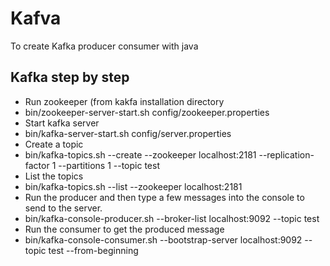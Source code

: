 # Kafva
To create Kafka producer consumer with java

## Kafka step by step 
* Run zookeeper (from kakfa installation directory
* bin/zookeeper-server-start.sh config/zookeeper.properties
* Start kafka server
* bin/kafka-server-start.sh config/server.properties
* Create a topic
* bin/kafka-topics.sh --create --zookeeper localhost:2181 --replication-factor 1 --partitions 1 --topic test
* List the topics
* bin/kafka-topics.sh --list --zookeeper localhost:2181
* Run the producer and then type a few messages into the console to send to the server.
* bin/kafka-console-producer.sh --broker-list localhost:9092 --topic test
* Run the consumer to get the produced message
* bin/kafka-console-consumer.sh --bootstrap-server localhost:9092 --topic test --from-beginning

